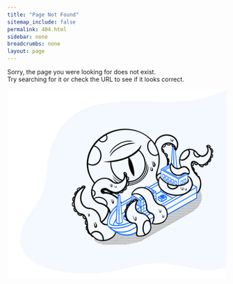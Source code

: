 ```yaml
---
title: "Page Not Found"
sitemap_include: false
permalink: 404.html
sidebar: none
breadcrumbs: none
layout: page
---
```


Sorry, the page you were looking for does not exist.<br>
Try searching for it or check the URL to see if it looks correct.

<div class="error-image">
    <img src="/assets/images/404.png" alt="404" data-proofer-ignore>
</div>
